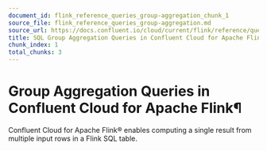 ```yaml
---
document_id: flink_reference_queries_group-aggregation_chunk_1
source_file: flink_reference_queries_group-aggregation.md
source_url: https://docs.confluent.io/cloud/current/flink/reference/queries/group-aggregation.html
title: SQL Group Aggregation Queries in Confluent Cloud for Apache Flink
chunk_index: 1
total_chunks: 3
---
```


# Group Aggregation Queries in Confluent Cloud for Apache Flink¶

Confluent Cloud for Apache Flink® enables computing a single result from multiple input rows in a Flink SQL table.

